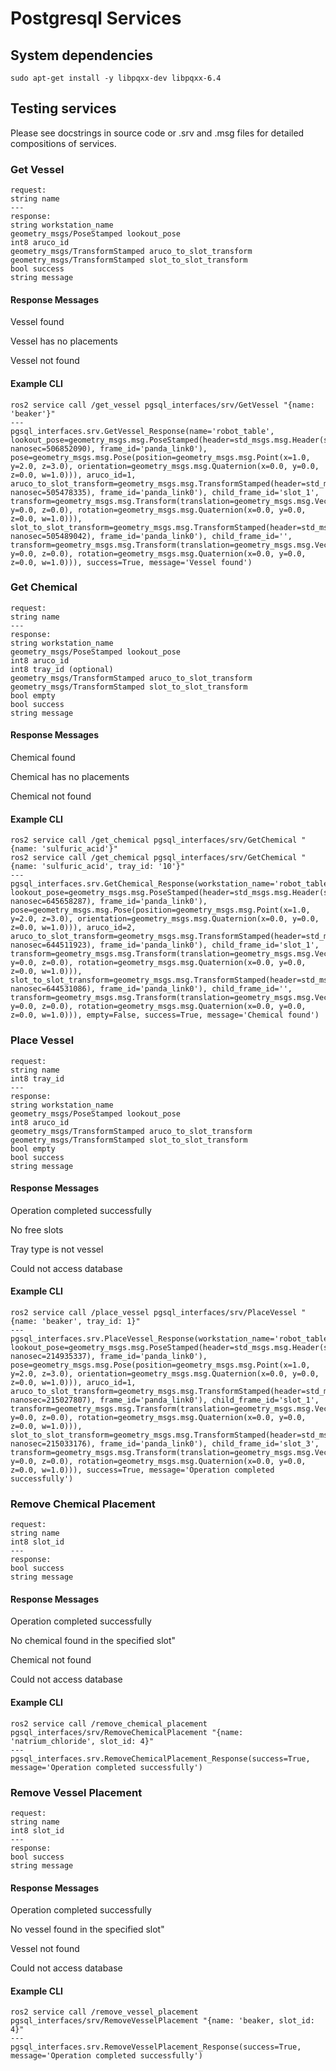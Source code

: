 # Postgresql Services

## System dependencies
```
sudo apt-get install -y libpqxx-dev libpqxx-6.4
```

## Testing services
Please see docstrings in source code or .srv and .msg files for detailed compositions of services. 

### Get Vessel
```
request: 
string name
---
response:
string workstation_name
geometry_msgs/PoseStamped lookout_pose               
int8 aruco_id                                                       
geometry_msgs/TransformStamped aruco_to_slot_transform              
geometry_msgs/TransformStamped slot_to_slot_transform         
bool success
string message
```

#### Response Messages
Vessel found

Vessel has no placements

Vessel not found

#### Example CLI
```
ros2 service call /get_vessel pgsql_interfaces/srv/GetVessel "{name: 'beaker'}"
---
pgsql_interfaces.srv.GetVessel_Response(name='robot_table', lookout_pose=geometry_msgs.msg.PoseStamped(header=std_msgs.msg.Header(stamp=builtin_interfaces.msg.Time(sec=1711448538, nanosec=506852090), frame_id='panda_link0'), pose=geometry_msgs.msg.Pose(position=geometry_msgs.msg.Point(x=1.0, y=2.0, z=3.0), orientation=geometry_msgs.msg.Quaternion(x=0.0, y=0.0, z=0.0, w=1.0))), aruco_id=1, aruco_to_slot_transform=geometry_msgs.msg.TransformStamped(header=std_msgs.msg.Header(stamp=builtin_interfaces.msg.Time(sec=1711448538, nanosec=505478335), frame_id='panda_link0'), child_frame_id='slot_1', transform=geometry_msgs.msg.Transform(translation=geometry_msgs.msg.Vector3(x=0.7000000000000001, y=0.0, z=0.0), rotation=geometry_msgs.msg.Quaternion(x=0.0, y=0.0, z=0.0, w=1.0))), slot_to_slot_transform=geometry_msgs.msg.TransformStamped(header=std_msgs.msg.Header(stamp=builtin_interfaces.msg.Time(sec=1711448538, nanosec=505489042), frame_id='panda_link0'), child_frame_id='', transform=geometry_msgs.msg.Transform(translation=geometry_msgs.msg.Vector3(x=0.0, y=0.0, z=0.0), rotation=geometry_msgs.msg.Quaternion(x=0.0, y=0.0, z=0.0, w=1.0))), success=True, message='Vessel found')
```

### Get Chemical
```
request: 
string name
---
response:
string workstation_name
geometry_msgs/PoseStamped lookout_pose               
int8 aruco_id
int8 tray_id (optional)                                                   
geometry_msgs/TransformStamped aruco_to_slot_transform              
geometry_msgs/TransformStamped slot_to_slot_transform   
bool empty      
bool success
string message
```

#### Response Messages
Chemical found

Chemical has no placements

Chemical not found

#### Example CLI
```
ros2 service call /get_chemical pgsql_interfaces/srv/GetChemical "{name: 'sulfuric_acid'}"
ros2 service call /get_chemical pgsql_interfaces/srv/GetChemical "{name: 'sulfuric_acid', tray_id: '10'}"
---
pgsql_interfaces.srv.GetChemical_Response(workstation_name='robot_table', lookout_pose=geometry_msgs.msg.PoseStamped(header=std_msgs.msg.Header(stamp=builtin_interfaces.msg.Time(sec=1711451806, nanosec=645658287), frame_id='panda_link0'), pose=geometry_msgs.msg.Pose(position=geometry_msgs.msg.Point(x=1.0, y=2.0, z=3.0), orientation=geometry_msgs.msg.Quaternion(x=0.0, y=0.0, z=0.0, w=1.0))), aruco_id=2, aruco_to_slot_transform=geometry_msgs.msg.TransformStamped(header=std_msgs.msg.Header(stamp=builtin_interfaces.msg.Time(sec=1711451806, nanosec=644511923), frame_id='panda_link0'), child_frame_id='slot_1', transform=geometry_msgs.msg.Transform(translation=geometry_msgs.msg.Vector3(x=0.5, y=0.0, z=0.0), rotation=geometry_msgs.msg.Quaternion(x=0.0, y=0.0, z=0.0, w=1.0))), slot_to_slot_transform=geometry_msgs.msg.TransformStamped(header=std_msgs.msg.Header(stamp=builtin_interfaces.msg.Time(sec=1711451806, nanosec=644531086), frame_id='panda_link0'), child_frame_id='', transform=geometry_msgs.msg.Transform(translation=geometry_msgs.msg.Vector3(x=0.0, y=0.0, z=0.0), rotation=geometry_msgs.msg.Quaternion(x=0.0, y=0.0, z=0.0, w=1.0))), empty=False, success=True, message='Chemical found')

```

### Place Vessel
```
request:
string name
int8 tray_id
---
response:
string workstation_name
geometry_msgs/PoseStamped lookout_pose               
int8 aruco_id                                                       
geometry_msgs/TransformStamped aruco_to_slot_transform              
geometry_msgs/TransformStamped slot_to_slot_transform   
bool empty      
bool success
string message
```

#### Response Messages
Operation completed successfully

No free slots

Tray type is not vessel

Could not access database

#### Example CLI

```
ros2 service call /place_vessel pgsql_interfaces/srv/PlaceVessel "{name: 'beaker', tray_id: 1}"
---
pgsql_interfaces.srv.PlaceVessel_Response(workstation_name='robot_table', lookout_pose=geometry_msgs.msg.PoseStamped(header=std_msgs.msg.Header(stamp=builtin_interfaces.msg.Time(sec=1711456628, nanosec=214935337), frame_id='panda_link0'), pose=geometry_msgs.msg.Pose(position=geometry_msgs.msg.Point(x=1.0, y=2.0, z=3.0), orientation=geometry_msgs.msg.Quaternion(x=0.0, y=0.0, z=0.0, w=1.0))), aruco_id=1, aruco_to_slot_transform=geometry_msgs.msg.TransformStamped(header=std_msgs.msg.Header(stamp=builtin_interfaces.msg.Time(sec=1711456628, nanosec=215027807), frame_id='panda_link0'), child_frame_id='slot_1', transform=geometry_msgs.msg.Transform(translation=geometry_msgs.msg.Vector3(x=0.7000000000000001, y=0.0, z=0.0), rotation=geometry_msgs.msg.Quaternion(x=0.0, y=0.0, z=0.0, w=1.0))), slot_to_slot_transform=geometry_msgs.msg.TransformStamped(header=std_msgs.msg.Header(stamp=builtin_interfaces.msg.Time(sec=1711456628, nanosec=215033176), frame_id='panda_link0'), child_frame_id='slot_3', transform=geometry_msgs.msg.Transform(translation=geometry_msgs.msg.Vector3(x=3.0, y=0.0, z=0.0), rotation=geometry_msgs.msg.Quaternion(x=0.0, y=0.0, z=0.0, w=1.0))), success=True, message='Operation completed successfully')
```


### Remove Chemical Placement

```
request:
string name
int8 slot_id
---
response:
bool success
string message
```

#### Response Messages
Operation completed successfully

No chemical found in the specified slot"

Chemical not found 

Could not access database


#### Example CLI

```
ros2 service call /remove_chemical_placement pgsql_interfaces/srv/RemoveChemicalPlacement "{name: 'natrium_chloride', slot_id: 4}"
---
pgsql_interfaces.srv.RemoveChemicalPlacement_Response(success=True, message='Operation completed successfully')
```

### Remove Vessel Placement

```
request:
string name
int8 slot_id
---
response:
bool success
string message
```

#### Response Messages
Operation completed successfully

No vessel found in the specified slot"

Vessel not found 

Could not access database


#### Example CLI

```
ros2 service call /remove_vessel_placement pgsql_interfaces/srv/RemoveVesselPlacement "{name: 'beaker, slot_id: 4}"
---
pgsql_interfaces.srv.RemoveVesselPlacement_Response(success=True, message='Operation completed successfully')
```
